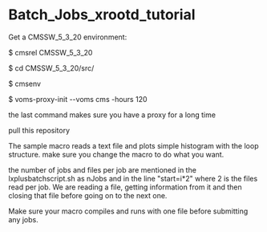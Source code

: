 # Batch_Jobs_xrootd_tutorial

Get a CMSSW_5_3_20 environment:

$ cmsrel CMSSW_5_3_20

$ cd CMSSW_5_3_20/src/

$ cmsenv

$ voms-proxy-init --voms cms -hours 120

the last command makes sure you have a proxy for a long time 

pull this repository

The sample macro reads a text file and plots simple histogram with the loop structure. make sure you change the macro to do what you want. 

the number of jobs and files per job are mentioned in the lxplusbatchscript.sh as nJobs and in the line "start=i*2" where 2 is the files read per job. We are reading a file, getting information from it and then closing that file before going on to the next one. 

Make sure your macro compiles and runs with one file before submitting any jobs. 

